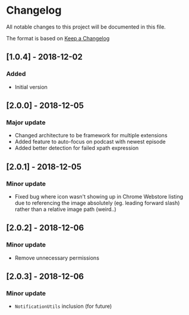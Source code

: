 # Changelog
All notable changes to this project will be documented in this file.

The format is based on [Keep a Changelog](https://keepachangelog.com/en/1.0.0/)

## [1.0.4] - 2018-12-02
### Added
- Initial version

## [2.0.0] - 2018-12-05
### Major update
- Changed architecture to be framework for multiple extensions
- Added feature to auto-focus on podcast with newest episode
- Added better detection for failed xpath expression

## [2.0.1] - 2018-12-05
### Minor update
- Fixed bug where icon wasn't showing up in Chrome Webstore listing due to
referencing the image absolutely (eg. leading forward slash) rather than a
relative image path (weird..)

## [2.0.2] - 2018-12-06
### Minor update
- Remove unnecessary permissions

## [2.0.3] - 2018-12-06
### Minor update
- `NotificationUtils` inclusion (for future)
